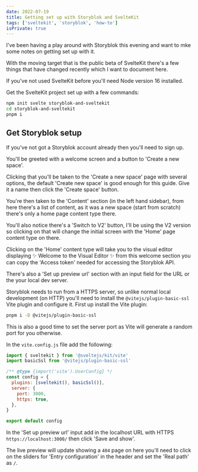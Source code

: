 ```yaml
---
date: 2022-07-19
title: Getting set up with Storyblok and SvelteKit
tags: ['sveltekit', 'storyblok', 'how-to']
isPrivate: true
---
```


I've been having a play around with Storyblok this evening and want to
mke some notes on getting set up with it.

With the moving target that is the public beta of SvelteKit there's a
few things that have changed recently which I want to document here.

If you've not used SvelteKit before you'll need Node version 16
installed.

Get the SvelteKit project set up with a few commands:

```bash
npm init svelte storyblok-and-sveltekit
cd storyblok-and-sveltekit
pnpm i
```

## Get Storyblok setup

If you've not got a Storyblok account already then you'll need to sign
up.

You'll be greeted with a welcome screen and a button to 'Create a new
space'.

Clicking that you'll be taken to the 'Create a new space' page with
several options, the default 'Create new space' is good enough for
this guide. Give it a name then click the 'Create space' button.

You're then taken to the 'Content' section (in the left hand sidebar),
from here there's a list of content, as it was a new space (start from
scratch) there's only a home page content type there.

You'll also notice there's a 'Switch to V2' button, I'll be using the
V2 version so clicking on that will change the initial screen with the
'Home' page content type on there.

Clicking on the 'Home' content type will take you to the visual editor
displaying ✨ Welcome to the Visual Editor ✨ from this welcome
section you can copy the 'Access token' needed for accessing the
Storyblok API.

There's also a 'Set up preview url' section with an input field for
the URL or the your local dev server.

Storyblok needs to run from a HTTPS server, so unlike normal local
development (on HTTP) you'll need to install the
`@vitejs/plugin-basic-ssl` Vite plugin and configure it. First up
install the Vite plugin:

```bash
pnpm i -D @vitejs/plugin-basic-ssl
```

This is also a good time to set the server port as Vite will generate
a random port for you otherwise.

In the `vite.config.js` file add the following:

```js
import { sveltekit } from '@sveltejs/kit/vite'
import basicSsl from '@vitejs/plugin-basic-ssl'

/** @type {import('vite').UserConfig} */
const config = {
  plugins: [sveltekit(), basicSsl()],
  server: {
    port: 3000,
    https: true,
  },
}

export default config
```

In the 'Set up preview url' input add in the localhost URL with HTTPS
`https://localhost:3000/` then click 'Save and show'.

The live preview will update showing a `404` page on here you'll need
to click on the sliders for 'Entry configuration' in the header and
set the 'Real path' as `/`.
